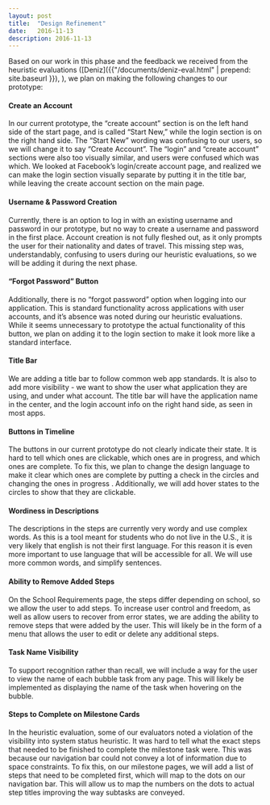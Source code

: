 ```yaml
---
layout: post
title:  "Design Refinement"
date:   2016-11-13
description: 2016-11-13
---
```


Based on our work in this phase and the feedback we received from the heuristic evaluations ([Deniz]({{"/documents/deniz-eval.html" | prepend: site.baseurl }}), ), we plan on making the following changes to our prototype:

#### Create an Account
In our current prototype, the “create account” section is on the left hand side of the start page, and is called “Start New,” while the login section is on the right hand side. The “Start New” wording was confusing to our users, so we will change it to say “Create Account”. The “login” and “create account” sections were also too visually similar, and users were confused which was which. We looked at Facebook’s login/create account page, and realized we can make the login section visually separate by putting it in the title bar, while leaving the create account section on the main page.


#### Username & Password Creation
Currently, there is an option to log in with an existing username and password in our prototype, but no way to create a username and password in the first place. Account creation is not fully fleshed out, as it only prompts the user for their nationality and dates of travel. This missing step was, understandably, confusing to users during our heuristic evaluations, so we will be adding it during the next phase.


#### “Forgot Password” Button
Additionally, there is no “forgot password” option when logging into our application. This is standard functionality across applications with user accounts, and it’s absence was noted during our heuristic evaluations. While it seems unnecessary to prototype the actual functionality of this button, we plan on adding it to the login section to make it look more like a standard interface.


#### Title Bar
We are adding a title bar to follow common web app standards. It is also to add more visibility - we want to show the user what application they are using, and under what account. The title bar will have the application name in the center, and the login account info on the right hand side, as seen in most apps.


#### Buttons in Timeline
The buttons in our current prototype do not clearly indicate their state. It is hard to tell which ones are clickable, which ones are in progress, and which ones are complete. To fix this, we plan to change the design language to make it clear which ones are complete by putting a check in the circles and changing the ones in progress . Additionally, we will add hover states to the circles to show that they are clickable.


#### Wordiness in Descriptions
The descriptions in the steps are currently very wordy and use complex words. As this is a tool meant for students who do not live in the U.S., it is very likely that english is not their first language. For this reason it is even more important to use language that will be accessible for all. We will use more common words, and simplify sentences.


#### Ability to Remove Added Steps
On the School Requirements page, the steps differ depending on school, so we allow the user to add steps. To increase user control and freedom, as well as allow users to recover from error states, we are adding the ability to remove steps that were added by the user. This will likely be in the form of a menu that allows the user to edit or delete any additional steps.


#### Task Name Visibility
To support recognition rather than recall, we will include a way for the user to view the name of each bubble task from any page. This will likely be implemented as displaying the name of the task when hovering on the bubble.


#### Steps to Complete on Milestone Cards
In the heuristic evaluation, some of our evaluators noted a violation of the visibility into system status heuristic. It was hard to tell what the exact steps that needed to be finished to complete the milestone task were. This was because our navigation bar could not convey a lot of information due to space constraints. To fix this, on our milestone pages, we will add a list of steps that need to be completed first, which will map to the dots on our navigation bar. This will allow us to map the numbers on the dots to actual step titles improving the way subtasks are conveyed.
